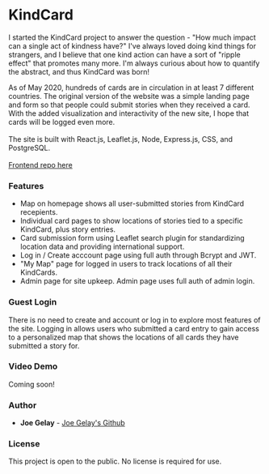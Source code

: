 # KindCard

I started the KindCard project to answer the question - "How much impact can a single act of kindness have?" I've always loved doing kind things for strangers, and I believe that one kind action can have a sort of "ripple effect" that promotes many more. I'm always curious about how to quantify the abstract, and thus KindCard was born! 

As of May 2020, hundreds of cards are in circulation in at least 7 different countries. The original version of the website was a simple landing page and form so that people could submit stories when they received a card. With the added visualization and interactivity of the new site, I hope that cards will be logged even more. 
<br />
<br />
The site is built with React.js, Leaflet.js, Node, Express.js, CSS, and PostgreSQL.
<br />
<br />
[Frontend repo here](https://github.com/joegelay/kindcard-frontend)

### Features 

- Map on homepage shows all user-submitted stories from KindCard recepients. 
- Individual card pages to show locations of stories tied to a specific KindCard, plus story entries.
- Card submission form using Leaflet search plugin for standardizing location data and providing international support.
- Log in / Create acccount page using full auth through Bcrypt and JWT. 
- "My Map" page for logged in users to track locations of all their KindCards.
- Admin page for site upkeep. Admin page uses full auth of admin login. 

### Guest Login

There is no need to create and account or log in to explore most features of the site. Logging in allows users who submitted a card entry to gain access to a personalized map that shows the locations of all cards they have submitted a story for. 

### Video Demo

Coming soon!

<!-- [![KindCard Walk-through Video](https://img.youtube.com/vi/Hp6zfkOzCyA/0.jpg)](https://www.youtube.com/watch?v=Hp6zfkOzCyA) -->

### Author

* **Joe Gelay** - [Joe Gelay's Github](https://github.com/joegelay)

### License

This project is open to the public. No license is required for use.